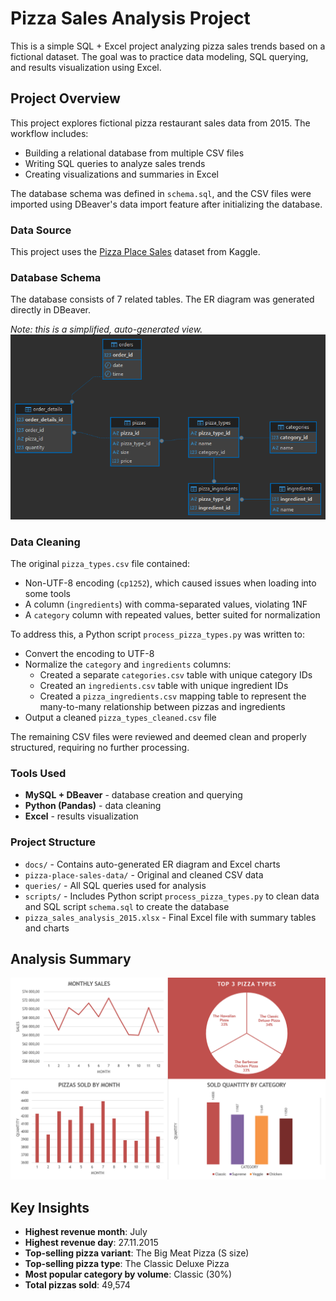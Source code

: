# Pizza Sales Analysis Project

This is a simple SQL + Excel project analyzing pizza sales trends based on a fictional dataset. The goal was to practice data modeling, SQL querying, and results visualization using Excel.

## Project Overview 

This project explores fictional pizza restaurant sales data from 2015. The workflow includes:
- Building a relational database from multiple CSV files
- Writing SQL queries to analyze sales trends
- Creating visualizations and summaries in Excel

The database schema was defined in `schema.sql`, and the CSV files were imported using DBeaver's data import feature after initializing the database.

### Data Source

This project uses the [Pizza Place Sales](https://www.kaggle.com/datasets/mysarahmadbhat/pizza-place-sales?select=pizza_types.csv) dataset from Kaggle.

### Database Schema

The database consists of 7 related tables.
The ER diagram was generated directly in DBeaver. 

*Note: this is a simplified, auto-generated view.*
![ER diagram](docs/erd.png)

### Data Cleaning

The original `pizza_types.csv` file contained:
- Non-UTF-8 encoding (`cp1252`), which caused issues when loading into some tools
- A column (`ingredients`) with comma-separated values, violating 1NF 
- A `category` column with repeated values, better suited for normalization

To address this, a Python script `process_pizza_types.py` was written to:
- Convert the encoding to UTF-8
- Normalize the `category` and `ingredients` columns:
  - Created a separate `categories.csv` table with unique category IDs
  - Created an `ingredients.csv` table with unique ingredient IDs
  - Created a `pizza_ingredients.csv` mapping table to represent the many-to-many relationship between pizzas and ingredients
- Output a cleaned `pizza_types_cleaned.csv` file

The remaining CSV files were reviewed and deemed clean and properly structured, requiring no further processing.

### Tools Used
- **MySQL + DBeaver** - database creation and querying
- **Python (Pandas)** - data cleaning
- **Excel** - results visualization

### Project Structure
- `docs/` - Contains auto-generated ER diagram and Excel charts
- `pizza-place-sales-data/` - Original and cleaned CSV data
- `queries/` - All SQL queries used for analysis
- `scripts/` - Includes Python script `process_pizza_types.py` to clean data and SQL script `schema.sql` to create the database
- `pizza_sales_analysis_2015.xlsx` - Final Excel file with summary tables and charts

## Analysis Summary

![Excel charts](docs/charts.png)

## Key Insights
- **Highest revenue month**: July  
- **Highest revenue day**: 27.11.2015  
- **Top-selling pizza variant**: The Big Meat Pizza (S size)  
- **Top-selling pizza type**: The Classic Deluxe Pizza  
- **Most popular category by volume**: Classic (30%)  
- **Total pizzas sold**: 49,574
